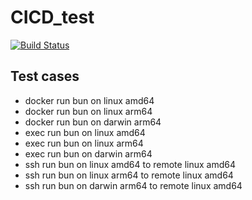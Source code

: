# CICD_test
[![Build Status](http://14.103.52.213:5348/api/badges/zzx58/CICD_test/status.svg?ref=refs/heads/main)](http://14.103.52.213:5348/zzx58/CICD_test)

## Test cases
- docker run bun on linux amd64
- docker run bun on linux arm64
- docker run bun on darwin arm64
- exec run bun on linux amd64
- exec run bun on linux arm64
- exec run bun on darwin arm64
- ssh run bun on linux amd64 to remote linux amd64
- ssh run bun on linux arm64 to remote linux amd64
- ssh run bun on darwin arm64 to remote linux amd64